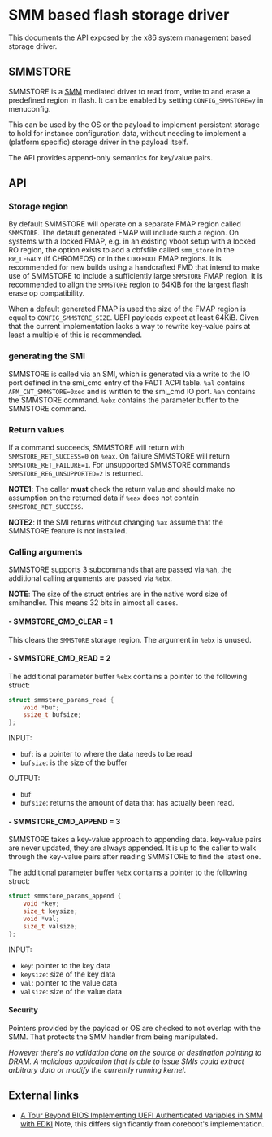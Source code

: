 # SMM based flash storage driver

This documents the API exposed by the x86 system management based
storage driver.

## SMMSTORE

SMMSTORE is a [SMM] mediated driver to read from, write to and erase a
predefined region in flash. It can be enabled by setting
`CONFIG_SMMSTORE=y` in menuconfig.

This can be used by the OS or the payload to implement persistent
storage to hold for instance configuration data, without needing
to implement a (platform specific) storage driver in the payload
itself.

The API provides append-only semantics for key/value pairs.

## API

### Storage region

By default SMMSTORE will operate on a separate FMAP region called
`SMMSTORE`. The default generated FMAP will include such a region.
On systems with a locked FMAP, e.g. in an existing vboot setup
with a locked RO region, the option exists to add a cbfsfile
called `smm_store` in the `RW_LEGACY` (if CHROMEOS) or in the
`COREBOOT` FMAP regions. It is recommended for new builds using
a handcrafted FMD that intend to make use of SMMSTORE to include a
sufficiently large `SMMSTORE` FMAP region. It is recommended to
align the `SMMSTORE` region to 64KiB for the largest flash erase
op compatibility.

When a default generated FMAP is used the size of the FMAP region
is equal to `CONFIG_SMMSTORE_SIZE`. UEFI payloads expect at least
64KiB. Given that the current implementation lacks a way to rewrite
key-value pairs at least a multiple of this is recommended.

### generating the SMI

SMMSTORE is called via an SMI, which is generated via a write to the
IO port defined in the smi_cmd entry of the FADT ACPI table. `%al`
contains `APM_CNT_SMMSTORE=0xed` and is written to the smi_cmd IO
port. `%ah` contains the SMMSTORE command. `%ebx` contains the
parameter buffer to the SMMSTORE command.

### Return values

If a command succeeds, SMMSTORE will return with
`SMMSTORE_RET_SUCCESS=0` on `%eax`. On failure SMMSTORE will return
`SMMSTORE_RET_FAILURE=1`. For unsupported SMMSTORE commands
`SMMSTORE_REG_UNSUPPORTED=2` is returned.

**NOTE1**: The caller **must** check the return value and should make
no assumption on the returned data if `%eax` does not contain
`SMMSTORE_RET_SUCCESS`.

**NOTE2**: If the SMI returns without changing `%ax` assume that the
SMMSTORE feature is not installed.

### Calling arguments

SMMSTORE supports 3 subcommands that are passed via `%ah`, the additional
calling arguments are passed via `%ebx`.

**NOTE**: The size of the struct entries are in the native word size of
smihandler. This means 32 bits in almost all cases.


#### - SMMSTORE_CMD_CLEAR = 1

This clears the `SMMSTORE` storage region. The argument in `%ebx` is
unused.

#### - SMMSTORE_CMD_READ = 2

The additional parameter buffer `%ebx` contains a pointer to
the following struct:

```C
struct smmstore_params_read {
	void *buf;
	ssize_t bufsize;
};
```

INPUT:
- `buf`: is a pointer to where the data needs to be read
- `bufsize`: is the size of the buffer

OUTPUT:
- `buf`
- `bufsize`: returns the amount of data that has actually been read.

#### - SMMSTORE_CMD_APPEND = 3

SMMSTORE takes a key-value approach to appending data. key-value pairs
are never updated, they are always appended. It is up to the caller to
walk through the key-value pairs after reading SMMSTORE to find the
latest one.

The additional parameter buffer `%ebx` contains a pointer to
the following struct:

```C
struct smmstore_params_append {
	void *key;
	size_t keysize;
	void *val;
	size_t valsize;
};
```

INPUT:
- `key`: pointer to the key data
- `keysize`: size of the key data
- `val`: pointer to the value data
- `valsize`: size of the value data

#### Security

Pointers provided by the payload or OS are checked to not overlap with the SMM.
That protects the SMM handler from being manipulated.

*However there's no validation done on the source or destination pointing to
DRAM. A malicious application that is able to issue SMIs could extract arbitrary
data or modify the currently running kernel.*

## External links

* [A Tour Beyond BIOS Implementing UEFI Authenticated Variables in SMM with EDKI](https://software.intel.com/sites/default/files/managed/cf/ea/a_tour_beyond_bios_implementing_uefi_authenticated_variables_in_smm_with_edkii.pdf)
Note, this differs significantly from coreboot's implementation.

[SMM]: ../security/smm.md
